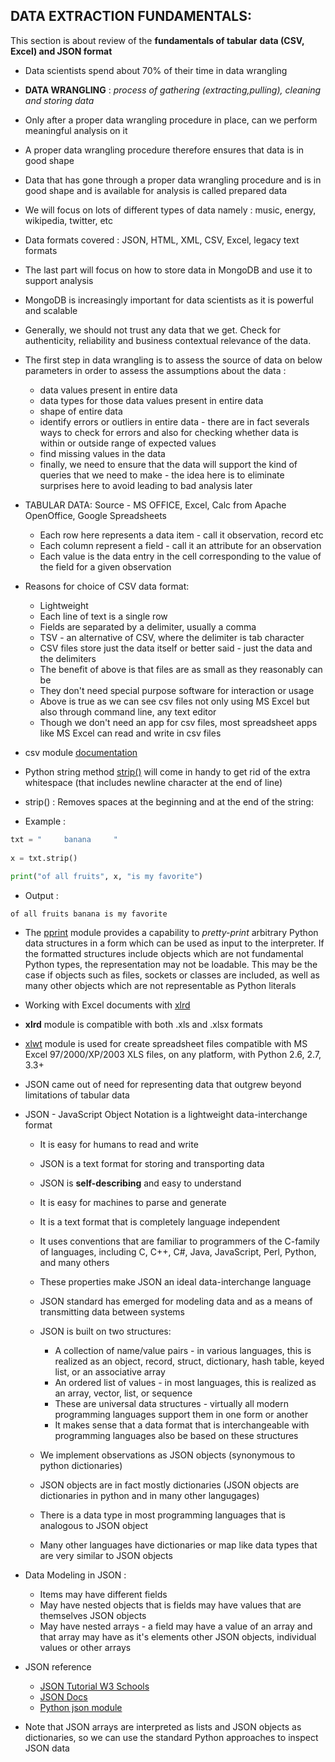 DATA EXTRACTION FUNDAMENTALS:
----------------------------

This section is about review of the **fundamentals of tabular**
**data (CSV, Excel) and JSON format**


* Data scientists spend about 70% of their time in data wrangling

* **DATA WRANGLING** : *process of gathering (extracting,pulling), cleaning and storing data*

* Only after a proper data wrangling procedure in place, can we perform meaningful analysis on it

* A proper data wrangling procedure therefore ensures that data is in good shape

* Data that has gone through a proper data wrangling procedure and is in good shape and is available for analysis is called prepared data

* We will focus on lots of different types of data namely : music, energy, wikipedia, twitter, etc

* Data formats covered : JSON, HTML, XML, CSV, Excel, legacy text formats

* The last part will focus on how to store data in MongoDB and use it to support analysis

* MongoDB is increasingly important for data scientists as it is powerful and scalable

* Generally, we should not trust any data that we get. Check for authenticity, reliability and business contextual relevance of the data.

* The first step in data wrangling is to assess the source of data on below parameters in order to assess the assumptions about the data :
	* data values present in entire data
	* data types for those data values present in entire data
	* shape of entire data
	* identify errors or outliers in entire data - there are in fact severals ways to check for errors and also for checking whether data is within or outside range of expected values
	* find missing values in the data
	* finally, we need to ensure that the data will support the kind of queries that we need to make - the idea here is to eliminate surprises here to avoid leading to bad analysis later
	
* TABULAR DATA: Source - MS OFFICE, Excel, Calc from Apache OpenOffice, Google Spreadsheets
	* Each row here represents a data item - call it observation, record etc
	* Each column represent a field - call it an attribute for an observation
	* Each value is the data entry in the cell corresponding to the value of the field for a given observation

* Reasons for choice of CSV data format:
	* Lightweight
	* Each line of text is a single row
	* Fields are separated by a delimiter, usually a comma
	* TSV - an alternative of CSV, where the delimiter is tab character
	* CSV files store just the data itself or better said - just the data and the delimiters
	* The benefit of above is that files are as small as they reasonably can be
	* They don't need special purpose software for interaction or usage
	* Above is true as we can see csv files not only using MS Excel but also through command line, any text editor
	* Though we don't need an app for csv files, most spreadsheet apps like MS Excel can read and write in csv files
	

* csv module [documentation](https://docs.python.org/2/library/csv.html)
* Python string method [strip()](https://python-reference.readthedocs.io/en/latest/docs/str/strip.html) will come in handy to get rid of the extra whitespace (that includes newline character at the end of line)
* strip() : Removes spaces at the beginning and at the end of the string:


* Example : 
		 
		
```python		
txt = "     banana     "
				
x = txt.strip()
					
print("of all fruits", x, "is my favorite")
```
		 
* Output :
         
```of all fruits banana is my favorite```
		 
	
* The [pprint](https://docs.python.org/3/library/pprint.html) module provides a capability to *pretty-print* arbitrary Python data structures in a form which can be used as input to the interpreter. If the formatted structures include objects which are not fundamental Python types, the representation may not be loadable. This may be the case if objects such as files, sockets or classes are included, as well as many other objects which are not representable as Python literals

* Working with Excel documents with [xlrd](https://pypi.org/project/xlrd/)

* **xlrd** module is compatible with both .xls and .xlsx formats

* [xlwt](https://pypi.org/project/xlwt/) module is used for create spreadsheet files compatible with MS Excel 97/2000/XP/2003 XLS files, on any platform, with Python 2.6, 2.7, 3.3+

* JSON came out of need for representing data that outgrew beyond limitations of tabular data
* JSON - JavaScript Object Notation is a lightweight data-interchange format
	* It is easy for humans to read and write 
	* JSON is a text format for storing and transporting data
	* JSON is **self-describing** and easy to understand
	* It is easy for machines to parse and generate
	* It is a text format that is completely language independent
	* It uses conventions that are familiar to programmers of the C-family of languages, including C, C++, C#, Java, JavaScript, Perl, Python, and many others
	* These properties make JSON an ideal data-interchange language
	* JSON standard has emerged for modeling data and as a means of transmitting data between systems
	* JSON is built on two structures:
	
		* A collection of name/value pairs - in various languages, this is realized as an object, record, struct, dictionary, hash table, keyed list, or an associative array
		* An ordered list of values - in most languages, this is realized as an array, vector, list, or sequence
		* These are universal data structures - virtually all modern programming languages support them in one form or another
		* It makes sense that a data format that is interchangeable with programming languages also be based on these structures
	* We implement observations as JSON objects (synonymous to python dictionaries)	
	* JSON objects are in fact mostly dictionaries (JSON objects are dictionaries in python and in many other langugages)
	* There is a data type in most programming languages that is analogous to JSON object
	* Many other languages have dictionaries or map like data types that are very similar to JSON objects
* Data Modeling in JSON :
	* Items may have different fields
	* May have nested objects that is fields may have values that are themselves JSON objects
	* May have nested arrays - a field may have a value of an array and that array may have as it's elements other JSON objects, individual values or other arrays
* JSON reference 
	* [JSON Tutorial W3 Schools](http://www.w3schools.com/js/js_json_intro.asp)
	* [JSON Docs](https://www.json.org/json-en.html)
	* [Python json module](https://docs.python.org/2/library/json.html)
* Note that JSON arrays are interpreted as lists and JSON objects as dictionaries, so we can use the standard Python approaches to inspect JSON data
		


